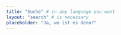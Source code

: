 ```yaml
---
title: "Suche" # in any language you want
layout: "search" # is necessary
placeholder: "Ja, wo ist es denn?"
---
```

